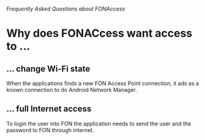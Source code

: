 _Frequently Asked Questions about FONAccess_

# Why does FONACcess want access to ... #

## ... change Wi-Fi state ##
When the applications finds a new FON Access Point connection, it ads as a known connection to do Android Network Manager.

## ... full Internet access ##
To login the user into FON the application needs to send the user and the password to FON through internet.
